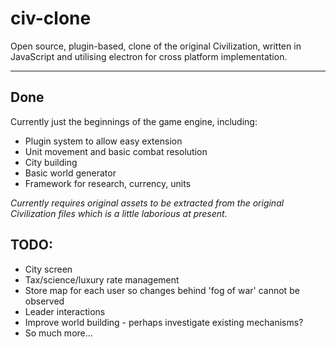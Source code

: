 # civ-clone

Open source, plugin-based, clone of the original Civilization, written in JavaScript and utilising electron for cross platform implementation.

---

## Done

Currently just the beginnings of the game engine, including:

  - Plugin system to allow easy extension
  - Unit movement and basic combat resolution
  - City building
  - Basic world generator
  - Framework for research, currency, units

_Currently requires original assets to be extracted from the original Civilization files which is a little laborious at present._

## TODO:

  - City screen
  - Tax/science/luxury rate management
  - Store map for each user so changes behind 'fog of war' cannot be observed
  - Leader interactions
  - Improve world building - perhaps investigate existing mechanisms?
  - So much more...
